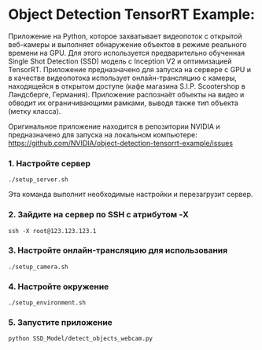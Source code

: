 # Object Detection TensorRT Example: 
Приложение на Python, которое захватывает видеопоток с открытой веб-камеры и выполняет обнаружение объектов в режиме реального времени на GPU. Для этого используется предварительно обученная Single Shot Detection (SSD) модель с Inception V2 и оптимизацией TensorRT. Приложение предназначено для запуска на сервере с GPU и в качестве видеопотока использует онлайн-трансляцию с камеры, находящейся в открытом доступе (кафе магазина S.I.P. Scootershop в Ландсберге, Германия). Приложение распознаёт объекты на видео и обводит их ограничивающими рамками, выводя также тип объекта (метку класса).

Оригинальное приложение находится в репозитории NVIDIA и предназначено для запуска на локальном компьютере:
https://github.com/NVIDIA/object-detection-tensorrt-example/issues

### 1. Настройте сервер
```
./setup_server.sh
```
Эта команда выполнит необходимые настройки и перезагрузит сервер.

### 2. Зайдите на сервер по SSH с атрибутом -X
```
ssh -X root@123.123.123.1
```
### 3. Настройте онлайн-трансляцию для использования
```
./setup_camera.sh
```
### 4. Настройте окружение
```
./setup_environment.sh
```


### 5. Запустите приложение

```
python SSD_Model/detect_objects_webcam.py 
```
